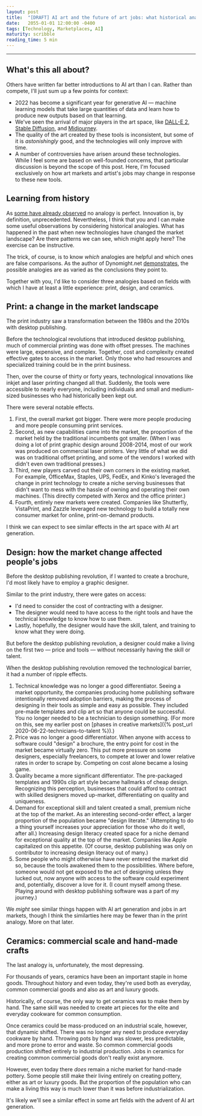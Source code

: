 ```yaml
---
layout: post
title:  "[DRAFT] AI art and the future of art jobs: what historical analogies from print, design, and ceramics can teach us"
date:   2055-01-01 12:00:00 -0400
tags: [Technology, Marketplaces, AI]
maturity: scribble
reading_time: 5 min
---
```


---

## What's this all about?

Others have written far better introductions to AI art than I can. Rather than compete, I'll just sum up a few points for context:

- 2022 has become a significant year for generative AI &mdash; machine learning models that take large quantities of data and learn how to produce new outputs based on that learning. 
- We've seen the arrival of major players in the art space, like [DALL-E 2](https://openai.com/dall-e-2/), [Stable Diffusion](https://stability.ai/blog/stable-diffusion-public-release), and [Midjourney](https://midjourney.com).
- The quality of the art created by these tools is inconsistent, but some of it is _astonishingly_ good, and the technologies will only improve with time.
- A number of controversies have arisen around these technologies. While I feel some are based on well-founded concerns, that particular discussion is beyond the scope of this post. Here, I'm focused exclusively on how art markets and artist's jobs may change in response to these new tools.

## Learning from history

As [some have already observed](https://twitter.com/wickedinsignia/status/1603266393914605569?s=20&t=CsV5-yQ-462CbyLLSORNow) no analogy is perfect. Innovation is, by definition, unprecedented. Nevertheless, I think that you and I can make some useful observations by considering historical analogies. What has happened in the past when new technologies have changed the market landscape? Are there patterns we can see, which might apply here? The exercise can be instructive.

The trick, of course, is to know _which_ analogies are helpful and which ones are false comparisons. As the author of Dynomight.net [demonstrates](https://dynomight.net/llms/), the possible analogies are as varied as the conclusions they point to.

Together with you, I'd like to consider three analogies based on fields with which I have at least a little experience: print, design, and ceramics.

## Print: a change in the market landscape

The print industry saw a transformation between the 1980s and the 2010s with desktop publishing.

Before the technological revolutions that introduced desktop publishing, much of commercial printing was done with offset presses. The machines were large, expensive, and complex. Together, cost and complexity created effective gates to access in the market. Only those who had resources and specialized training could be in the print business.

Then, over the course of thirty or forty years, technological innovations like inkjet and laser printing changed all that. Suddenly, the tools were accessible to nearly everyone, including individuals and small and medium-sized businesses who had historically been kept out.

There were several notable effects.

1. First, the overall market got bigger. There were more people producing and more people consuming print services.
2. Second, as new capabilities came into the market, the proportion of the market held by the traditional incumbents got smaller. (When I was doing a lot of print graphic design around 2008-2014, most of our work was produced on commercial laser printers. Very little of what we did was on traditional offset printing, and some of the vendors I worked with didn't even own traditional presses.)
3. Third, new players carved out their own corners in the existing market. For example, OfficeMax, Staples, UPS, FedEx, and Kinko's leveraged the change in print technology to create a niche serving businesses that didn't want to mess with the hassle of owning and operating their own machines. (This directly competed with Xerox and the office printer.)
4. Fourth, entirely new markets were created. Companies like Shutterfly, VistaPrint, and Zazzle leveraged new technology to build a totally new consumer market for online, print-on-demand products.

I think we can expect to see similar effects in the art space with AI art generation.

## Design: how the market change affected people's jobs

Before the desktop publishing revolution, if I wanted to create a brochure, I'd most likely have to employ a graphic designer.

Similar to the print industry, there were gates on access: 

- I'd need to consider the cost of contracting with a designer. 
- The designer would need to have access to the right tools and have the technical knowledge to know how to use them. 
- Lastly, hopefully, the designer would have the skill, talent, and training to know what they were doing.

But before the desktop publishing revolution, a designer could make a living on the first two &mdash; price and tools &mdash; without necessarily having the skill or talent.

When the desktop publishing revolution removed the technological barrier, it had a number of ripple effects.

1. Technical knowledge was no longer a good differentiator. Seeing a market opportunity, the companies producing home publishing software intentionally removed adoption barriers, making the process of designing in their tools as simple and easy as possible. They included pre-made templates and clip art so that anyone could be successful. You no longer needed to be a technician to design something. (For more on this, see my earlier post on [phases in creative markets]({% post_url 2020-06-22-technicians-to-talent %}).)
2. Price was no longer a good differentiator. When anyone with access to software could "design" a brochure, the entry point for cost in the market became virtually zero. This put more pressure on some designers, especially freelancers, to compete at lower and lower relative rates in order to scrape by. Competing on cost alone became a losing game.
3. Quality became a more significant differentiator. The pre-packaged templates and 1990s clip art style became hallmarks of cheap design. Recognizing this perception, businesses that could afford to contract with skilled designers moved up-market, differentiating on quality and uniqueness.
4. Demand for exceptional skill and talent created a small, premium niche at the top of the market. As an interesting second-order effect, a larger proportion of the population became "design literate." (Attempting to do a thing yourself increases your appreciation for those who do it well, after all.) Increasing design literacy created space for a niche demand for exceptional quality at the top of the market. Companies like Apple capitalized on this appetite. (Of course, desktop publishing was only on contributor to increasing design literacy out of many.)
5. Some people who might otherwise have never entered the market did so, because the tools awakened them to the possibilities. Where before, someone would not get exposed to the act of designing unless they lucked out, now anyone with access to the software could experiment and, potentially, discover a love for it. (I count myself among these. Playing around with desktop publishing software was a part of my journey.)

We _might_ see similar things happen with AI art generation and jobs in art markets, though I think the similarties here may be fewer than in the print analogy. More on that later.

## Ceramics: commercial scale and hand-made crafts

The last analogy is, unfortunately, the most depressing.

For thousands of years, ceramics have been an important staple in home goods. Throughout history and even today, they're used both as everyday, common commercial goods and also as art and luxury goods.

Historically, of course, the only way to get ceramics was to make them by hand. The same skill was needed to create art pieces for the elite and everyday cookware for common consumption.

Once ceramics could be mass-produced on an industrial scale, however, that dynamic shifted. There was no longer any need to produce everyday cookware by hand. Throwing pots by hand was slower, less predictable, and more prone to error and waste. So common commercial goods production shifted entirely to industrial production. Jobs in ceramics for creating common commercial goods don't really exist anymore.

However, even today there _does_ remain a niche market for hand-made pottery. Some people still make their living entirely on creating pottery, either as art or luxury goods. But the proportion of the population who can make a living this way is much lower than it was before industrialization.

It's likely we'll see a similar effect in some art fields with the advent of AI art generation.